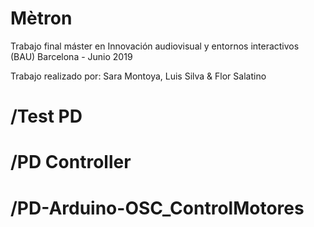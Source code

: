 # Mètron
Trabajo final máster en Innovación audiovisual y entornos interactivos (BAU)
Barcelona - Junio 2019

Trabajo realizado por: Sara Montoya, Luis Silva & Flor Salatino 

# /Test PD
# /PD Controller
# /PD-Arduino-OSC_ControlMotores

